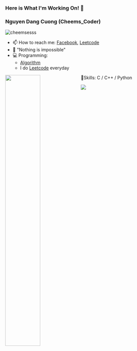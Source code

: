 ### Here is What I'm Working On! 👋


### Nguyen Dang Cuong (Cheems_Coder)
![cheemsesss](https://user-images.githubusercontent.com/90945209/156927479-61a81989-72dd-49cc-8e80-f6c13f84b352.jpg)



- 📫 How to reach me: [Facebook](https://www.facebook.com/in4.koi/), [Leetcode](https://leetcode.com/Cheems_Coder/)
- 🦾 "Nothing is impossible"
- 💻 Programming:
  -  [Algorithm](https://github.com/in4koi/Algorithms-and-Data-structures)
  -  I do [Leetcode](https://leetcode.com/Cheems_Coder/) everyday
  
🌟Skills: C / C++ / Python
<img  align="left" width="47%" src="https://github-readme-stats.vercel.app/api?username=in4koi&show_icons=true&theme=dracula"/>



<img  align="left" wigth="87%" src="https://github-readme-stats.vercel.app/api/top-langs/?username=in4koi" />



